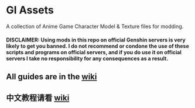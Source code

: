 
# GI Assets
A collection of Anime Game Character Model & Texture files for modding.

#### **DISCLAIMER: Using mods in this repo on official Genshin servers is very likely to get you banned. I do not recommend or condone the use of these scripts and programs on official servers, and if you do use it on official servers I take no responsibility for any consequences as a result.**

## All guides are in the [wiki](https://github.com/zeroruka/GI_Assets/wiki)

## 中文教程请看 [wiki](https://github.com/zeroruka/GI-Assets-wiki/wiki)
